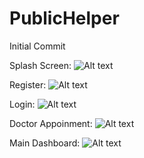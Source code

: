 # PublicHelper
Initial Commit

Splash Screen:
![Alt text](https://raw.githubusercontent.com/DhamodaranN/PublicHelper/master/20200507_055312.png "Splash Screen")

Register:
![Alt text](https://github.com/DhamodaranN/PublicHelper/blob/master/20200507_054504.png?raw=true "Register")

Login: 
![Alt text](https://github.com/DhamodaranN/PublicHelper/blob/master/20200507_054459.png?raw=true "Login")

Doctor Appoinment:
![Alt text](https://github.com/DhamodaranN/PublicHelper/blob/master/20200507_054553.png?raw=true "Doctor Appoinment")

Main Dashboard:
![Alt text](https://raw.githubusercontent.com/DhamodaranN/PublicHelper/master/20200507_054521.png "Main Dashboard")

